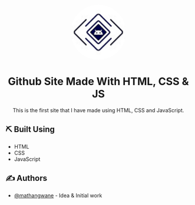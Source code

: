 <p align="center">
  <a href="" rel="noopener">
 <img width=150px height=150px src="assets\icons\logo.jpg" alt="Project logo" style="border-radius:50%;"></a>
</p>

<h1 align="center">Github Site Made With HTML, CSS & JS</h1>

<p align="center"> This is the first site that I have made using HTML, CSS and JavaScript.<br> 
</p>

## ⛏️ Built Using <a name = "built_using"></a>

- HTML
- CSS
- JavaScript

## ✍️ Authors <a name = "authors"></a>

- [@mathangwane](https://github.com/mathangwane) - Idea & Initial work

